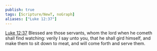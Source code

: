 ```yaml
---
publish: true
tags: [Scripture/NewT, noGraph]
aliases: ["Luke 12:37"]
---
```

[Luke 12:37](https://churchofjesuschrist.org/study/scriptures/nt/luke/12?lang=eng&id=p37#p37) Blessed are those servants, whom the lord when he cometh shall find watching: verily I say unto you, that he shall gird himself, and make them to sit down to meat, and will come forth and serve them.
